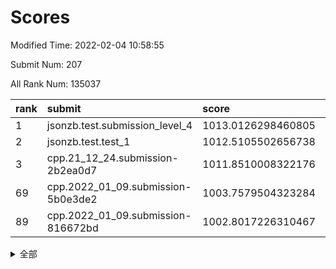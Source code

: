 # Scores

Modified Time: 2022-02-04 10:58:55

Submit Num: 207

All Rank Num: 135037

| rank |               submit               |       score        |       sigma        | pk_num |
| :--- | :--------------------------------- | :----------------- | :----------------- | :----- |
| 1    | jsonzb.test.submission_level_4     | 1013.0126298460805 | 0.7875682599280257 | 2608   |
| 2    | jsonzb.test.test_1                 | 1012.5105502656738 | 0.7894627881094805 | 2607   |
| 3    | cpp.21_12_24.submission-2b2ea0d7   | 1011.8510008322176 | 0.7975006847717898 | 2611   |
| 69   | cpp.2022_01_09.submission-5b0e3de2 | 1003.7579504323284 | 0.7137251197604315 | 2612   |
| 89   | cpp.2022_01_09.submission-816672bd | 1002.8017226310467 | 0.7048276545489115 | 2609   |


<details>
<summary>全部</summary>

| rank |                 submit                 |       score        |       sigma        | pk_num |
| :--- | :------------------------------------- | :----------------- | :----------------- | :----- |
| 1    | jsonzb.test.submission_level_4         | 1013.0126298460805 | 0.7875682599280257 | 2608   |
| 2    | jsonzb.test.test_1                     | 1012.5105502656738 | 0.7894627881094805 | 2607   |
| 3    | cpp.21_12_24.submission-2b2ea0d7       | 1011.8510008322176 | 0.7975006847717898 | 2611   |
| 4    | gobigger.level_3.submission_level_3_16 | 1011.7646056138384 | 0.780426608890064  | 2614   |
| 5    | gobigger.level_3.submission_level_3_48 | 1011.6490617055382 | 0.7673977719132637 | 2608   |
| 6    | gobigger.level_3.submission_level_3_46 | 1011.5819298056883 | 0.7617158220102329 | 2614   |
| 7    | gobigger.level_3.submission_level_3_26 | 1011.5466575947652 | 0.7741243219665468 | 2604   |
| 8    | gobigger.level_3.submission_level_3_15 | 1011.4968325854057 | 0.7756818372050264 | 2610   |
| 9    | gobigger.level_3.submission_level_3_3  | 1011.2562802502667 | 0.7619823683975722 | 2608   |
| 10   | gobigger.level_3.submission_level_3_37 | 1011.240090687533  | 0.7939611440725822 | 2612   |
| 11   | gobigger.level_3.submission_level_3_14 | 1011.1056876035767 | 0.7817300210324543 | 2613   |
| 12   | gobigger.level_3.submission_level_3_34 | 1011.0371302124552 | 0.7720778310053589 | 2602   |
| 13   | gobigger.level_3.submission_level_3_38 | 1010.9107222655543 | 0.7815457566462539 | 2610   |
| 14   | gobigger.level_3.submission_level_3_40 | 1010.8579061826755 | 0.7758837211215842 | 2608   |
| 15   | gobigger.level_3.submission_level_3_19 | 1010.8572882984952 | 0.7796850575655678 | 2613   |
| 16   | gobigger.level_3.submission_level_3_18 | 1010.7359287702345 | 0.7706714119670286 | 2609   |
| 17   | gobigger.level_3.submission_level_3_0  | 1010.7253713846047 | 0.7620741071093861 | 2608   |
| 18   | gobigger.level_3.submission_level_3_8  | 1010.7152756206367 | 0.7837088399994797 | 2609   |
| 19   | gobigger.level_3.submission_level_3_9  | 1010.6478971665271 | 0.7371301377847086 | 2610   |
| 20   | gobigger.level_3.submission_level_3_49 | 1010.5806245988317 | 0.7513496911943045 | 2603   |
| 21   | gobigger.level_3.submission_level_3_23 | 1010.5004342189715 | 0.7665028009041815 | 2612   |
| 22   | gobigger.level_3.submission_level_3_1  | 1010.4832380668354 | 0.7666082904148273 | 2608   |
| 23   | gobigger.level_3.submission_level_3_42 | 1010.4628522558636 | 0.7561306186132273 | 2608   |
| 24   | gobigger.level_3.submission_level_3_41 | 1010.4320274259775 | 0.7620787102164973 | 2614   |
| 25   | gobigger.level_3.submission_level_3_35 | 1010.408228925326  | 0.76425703253211   | 2607   |
| 26   | gobigger.level_3.submission_level_3_21 | 1010.4049835597475 | 0.7610195610777398 | 2607   |
| 27   | gobigger.level_3.submission_level_3_31 | 1010.324358243985  | 0.7641971127900845 | 2612   |
| 28   | gobigger.level_3.submission_level_3_32 | 1010.0772021292469 | 0.7737225454638829 | 2611   |
| 29   | gobigger.level_3.submission_level_3_6  | 1010.0653206447201 | 0.7785690845511698 | 2611   |
| 30   | gobigger.level_3.submission_level_3_5  | 1010.0241548840104 | 0.750262441280609  | 2609   |
| 31   | gobigger.level_3.submission_level_3_11 | 1010.0059463039804 | 0.7557261575712905 | 2606   |
| 32   | gobigger.level_3.submission_level_3_25 | 1009.930989436343  | 0.7486799283477564 | 2607   |
| 33   | gobigger.level_3.submission_level_3_17 | 1009.9308231184754 | 0.7531058872412859 | 2611   |
| 34   | gobigger.level_3.submission_level_3_4  | 1009.8973981077977 | 0.7562867743500229 | 2604   |
| 35   | gobigger.level_3.submission_level_3_7  | 1009.717014773583  | 0.7619129830068235 | 2612   |
| 36   | gobigger.level_3.submission_level_3_47 | 1009.7006796949698 | 0.7403694844341806 | 2605   |
| 37   | gobigger.level_3.submission_level_3_36 | 1009.5671606620357 | 0.7613584821931006 | 2609   |
| 38   | gobigger.level_3.submission_level_3_29 | 1009.5658664286633 | 0.7532776759628083 | 2611   |
| 39   | gobigger.level_3.submission_level_3_27 | 1009.542819794008  | 0.7581328971243575 | 2608   |
| 40   | gobigger.level_3.submission_level_3_45 | 1009.5175193032995 | 0.7487510412044076 | 2616   |
| 41   | gobigger.level_3.submission_level_3_20 | 1009.4879441172264 | 0.7803440796289355 | 2601   |
| 42   | gobigger.level_3.submission_level_3_30 | 1009.3727819940392 | 0.7519908090592337 | 2613   |
| 43   | gobigger.level_3.submission_level_3_10 | 1009.244750459259  | 0.7744169854698472 | 2613   |
| 44   | gobigger.level_3.submission_level_3_39 | 1009.228082853729  | 0.7494535098781864 | 2607   |
| 45   | gobigger.level_3.submission_level_3_12 | 1009.175768307066  | 0.7396767170904968 | 2612   |
| 46   | gobigger.level_3.submission_level_3_13 | 1009.0806124515342 | 0.7374929008912241 | 2610   |
| 47   | gobigger.level_3.submission_level_3_44 | 1008.9978398543094 | 0.7605592073993579 | 2610   |
| 48   | gobigger.level_3.submission_level_3_2  | 1008.9593224496663 | 0.7416231554905602 | 2606   |
| 49   | gobigger.level_3.submission_level_3_43 | 1008.8303056962351 | 0.7189956909021696 | 2610   |
| 50   | gobigger.level_3.submission_level_3_33 | 1008.7716961826018 | 0.7424800820147213 | 2605   |
| 51   | gobigger.level_3.submission_level_3_24 | 1008.5640073705282 | 0.7438794144335799 | 2609   |
| 52   | gobigger.level_3.submission_level_3_22 | 1008.5368097439506 | 0.7424403297118088 | 2614   |
| 53   | gobigger.level_3.submission_level_3_28 | 1008.2118971405129 | 0.7432991397884322 | 2606   |
| 54   | gobigger.level_1.submission_level_1_18 | 1004.9481007541849 | 0.7308270197450406 | 2612   |
| 55   | gobigger.level_1.submission_level_1_27 | 1004.7442007405683 | 0.7244059433144439 | 2616   |
| 56   | gobigger.level_1.submission_level_1_45 | 1004.6342301299858 | 0.7135044160935758 | 2610   |
| 57   | gobigger.level_1.submission_level_1_5  | 1004.5694695409969 | 0.7286717473267162 | 2614   |
| 58   | gobigger.level_1.submission_level_1_42 | 1004.3374116143984 | 0.7287901890993894 | 2615   |
| 59   | gobigger.level_1.submission_level_1_43 | 1004.1211930192519 | 0.7211303004066559 | 2610   |
| 60   | gobigger.level_1.submission_level_1_15 | 1004.071370889933  | 0.7174715768275199 | 2614   |
| 61   | gobigger.level_1.submission_level_1_35 | 1004.0184598189    | 0.7266375526636992 | 2608   |
| 62   | gobigger.level_1.submission_level_1_40 | 1003.9944157500776 | 0.7161908111194712 | 2610   |
| 63   | gobigger.level_1.submission_level_1_31 | 1003.9687604737226 | 0.710375155330462  | 2612   |
| 64   | gobigger.level_1.submission_level_1_38 | 1003.9637243439521 | 0.7039535817295581 | 2614   |
| 65   | gobigger.level_1.submission_level_1_4  | 1003.9211306694592 | 0.7168130603617598 | 2606   |
| 66   | gobigger.level_1.submission_level_1_14 | 1003.8810751298348 | 0.7172972955201015 | 2612   |
| 67   | gobigger.level_1.submission_level_1_9  | 1003.8151301541337 | 0.733818350977042  | 2606   |
| 68   | gobigger.level_1.submission_level_1_11 | 1003.7642838907592 | 0.7128984909189862 | 2613   |
| 69   | cpp.2022_01_09.submission-5b0e3de2     | 1003.7579504323284 | 0.7137251197604315 | 2612   |
| 70   | gobigger.level_1.submission_level_1_21 | 1003.6944411488802 | 0.7039543061082374 | 2611   |
| 71   | gobigger.level_1.submission_level_1_19 | 1003.6875038430521 | 0.7148519741787779 | 2606   |
| 72   | gobigger.level_1.submission_level_1_36 | 1003.672676830776  | 0.7271167944641765 | 2611   |
| 73   | gobigger.level_1.submission_level_1_7  | 1003.6386535747843 | 0.701524609442107  | 2609   |
| 74   | gobigger.level_1.submission_level_1_22 | 1003.6025686869847 | 0.7215632657198134 | 2612   |
| 75   | gobigger.level_1.submission_level_1_48 | 1003.5803228319929 | 0.7154873754748456 | 2612   |
| 76   | gobigger.level_1.submission_level_1_49 | 1003.5201211369557 | 0.7146547331000814 | 2607   |
| 77   | gobigger.level_1.submission_level_1_6  | 1003.5107526851236 | 0.72682205790566   | 2612   |
| 78   | gobigger.level_1.submission_level_1_23 | 1003.4750743232701 | 0.7184663423114829 | 2612   |
| 79   | gobigger.level_1.submission_level_1_2  | 1003.4748935312043 | 0.7156700443356337 | 2608   |
| 80   | gobigger.level_1.submission_level_1_32 | 1003.3534818296137 | 0.7087974802119323 | 2610   |
| 81   | gobigger.level_1.submission_level_1_3  | 1003.3467650792338 | 0.7234593728859323 | 2615   |
| 82   | gobigger.level_1.submission_level_1_24 | 1003.3155451360899 | 0.7269235506181182 | 2605   |
| 83   | gobigger.level_1.submission_level_1_1  | 1003.2828964305769 | 0.719482293462451  | 2607   |
| 84   | gobigger.level_1.submission_level_1_39 | 1003.1432849938144 | 0.7210018381019142 | 2607   |
| 85   | gobigger.level_1.submission_level_1_37 | 1003.0163952703613 | 0.7112791056235425 | 2612   |
| 86   | gobigger.level_1.submission_level_1_12 | 1002.9958359792564 | 0.7216200200871767 | 2609   |
| 87   | gobigger.level_1.submission_level_1_16 | 1002.8195677044552 | 0.7054922025087887 | 2610   |
| 88   | gobigger.level_1.submission_level_1_25 | 1002.8148330385266 | 0.7142137365320922 | 2615   |
| 89   | cpp.2022_01_09.submission-816672bd     | 1002.8017226310467 | 0.7048276545489115 | 2609   |
| 90   | gobigger.level_1.submission_level_1_34 | 1002.7182125423084 | 0.7010014769225292 | 2609   |
| 91   | gobigger.level_1.submission_level_1_44 | 1002.6698126153353 | 0.7024650219045716 | 2609   |
| 92   | gobigger.level_1.submission_level_1_8  | 1002.62811107724   | 0.7088517714777448 | 2604   |
| 93   | gobigger.level_1.submission_level_1_20 | 1002.57293011766   | 0.7093970685610104 | 2607   |
| 94   | gobigger.level_1.submission_level_1_26 | 1002.4605593380683 | 0.7069324749773471 | 2607   |
| 95   | gobigger.level_1.submission_level_1_10 | 1002.2217560515081 | 0.7194362551598139 | 2611   |
| 96   | gobigger.level_1.submission_level_1_29 | 1002.0717237637535 | 0.7147974820462821 | 2611   |
| 97   | gobigger.level_1.submission_level_1_0  | 1002.062782450964  | 0.7104825642157891 | 2614   |
| 98   | gobigger.level_1.submission_level_1_47 | 1002.0440008252735 | 0.7153195223510679 | 2614   |
| 99   | gobigger.level_1.submission_level_1_17 | 1001.8724335508866 | 0.7214032212367122 | 2607   |
| 100  | gobigger.level_1.submission_level_1_33 | 1001.8079659927141 | 0.709941411728958  | 2612   |
| 101  | gobigger.level_1.submission_level_1_28 | 1001.657612009853  | 0.7152843840351947 | 2605   |
| 102  | gobigger.level_1.submission_level_1_13 | 1001.4992340986919 | 0.7032190556902894 | 2605   |
| 103  | gobigger.level_1.submission_level_1_30 | 1001.4921840951406 | 0.7240283646904182 | 2606   |
| 104  | gobigger.level_1.submission_level_1_41 | 1001.4251037252565 | 0.7124621387513456 | 2612   |
| 105  | gobigger.level_1.submission_level_1_46 | 1000.8358241361343 | 0.7062431690540472 | 2610   |
| 106  | gobigger.random.submission_random_10   | 997.3069584882287  | 0.7017486583020577 | 2610   |
| 107  | gobigger.random.submission_random_3    | 997.1740260833338  | 0.7071202641421552 | 2607   |
| 108  | gobigger.random.submission_random_47   | 997.065188829527   | 0.6962495405277122 | 2611   |
| 109  | gobigger.random.submission_random_49   | 997.0576193523615  | 0.7209835078406573 | 2609   |
| 110  | gobigger.random.submission_random_7    | 997.0414648637509  | 0.6918276006478771 | 2611   |
| 111  | gobigger.random.submission_random_44   | 997.0026229768802  | 0.7079820705809206 | 2613   |
| 112  | gobigger.random.submission_random_18   | 996.8850607026498  | 0.710670453533936  | 2607   |
| 113  | gobigger.random.submission_random_11   | 996.7707135931186  | 0.7024245006346884 | 2610   |
| 114  | gobigger.random.submission_random_28   | 996.7425990706334  | 0.722065947630309  | 2606   |
| 115  | gobigger.random.submission_random_1    | 996.6916118790868  | 0.7076086439486682 | 2609   |
| 116  | gobigger.random.submission_random_37   | 996.6102081950721  | 0.7246678301232485 | 2611   |
| 117  | gobigger.random.submission_random_32   | 996.609587264683   | 0.6939596653983099 | 2611   |
| 118  | gobigger.random.submission_random_21   | 996.6052190254093  | 0.702899176703101  | 2611   |
| 119  | gobigger.random.submission_random_22   | 996.5920876389462  | 0.7015540787615868 | 2606   |
| 120  | gobigger.random.submission_random_15   | 996.3993216058439  | 0.7206001815636843 | 2607   |
| 121  | gobigger.random.submission_random_13   | 996.3594485229679  | 0.718811510382187  | 2605   |
| 122  | gobigger.random.submission_random_2    | 996.2538505808222  | 0.7043626951400997 | 2613   |
| 123  | gobigger.random.submission_random_19   | 996.2487821327143  | 0.7145867365136248 | 2611   |
| 124  | gobigger.random.submission_random_36   | 996.2069971360917  | 0.7137742617712022 | 2610   |
| 125  | gobigger.random.submission_random_23   | 996.1966577329799  | 0.7136264684938115 | 2609   |
| 126  | gobigger.random.submission_random_29   | 996.0731323818821  | 0.7096358404392674 | 2606   |
| 127  | gobigger.random.submission_random_38   | 996.0726618522249  | 0.7133617503388957 | 2611   |
| 128  | gobigger.random.submission_random_40   | 996.0699870425398  | 0.7040086304895407 | 2610   |
| 129  | gobigger.random.submission_random_43   | 995.9914226885351  | 0.7129027483306103 | 2610   |
| 130  | gobigger.random.submission_random_35   | 995.893707313281   | 0.7126242728276454 | 2611   |
| 131  | gobigger.random.submission_random_8    | 995.7651817354107  | 0.7031126246526056 | 2611   |
| 132  | gobigger.random.submission_random_6    | 995.7231612987034  | 0.7069641594221227 | 2608   |
| 133  | gobigger.random.submission_random_27   | 995.6154142715883  | 0.7069324025572865 | 2611   |
| 134  | gobigger.random.submission_random_14   | 995.6053043098027  | 0.7059786527855701 | 2611   |
| 135  | gobigger.random.submission_random_16   | 995.5786386312302  | 0.716257650804023  | 2615   |
| 136  | gobigger.random.submission_random_41   | 995.5482870856014  | 0.7016372133935207 | 2611   |
| 137  | gobigger.random.submission_random_0    | 995.502488611484   | 0.7192748899174926 | 2608   |
| 138  | gobigger.random.submission_random_48   | 995.4889035243842  | 0.7254135880794711 | 2610   |
| 139  | gobigger.random.submission_random_4    | 995.4087787721709  | 0.7103286091573009 | 2606   |
| 140  | gobigger.random.submission_random_42   | 995.3984393801547  | 0.7182022082431717 | 2612   |
| 141  | gobigger.random.submission_random_30   | 995.3472995575024  | 0.7207210451509888 | 2610   |
| 142  | gobigger.random.submission_random_25   | 995.2737074678909  | 0.6995965400395882 | 2608   |
| 143  | gobigger.random.submission_random_26   | 995.2583416059799  | 0.713646178142074  | 2614   |
| 144  | gobigger.random.submission_random_46   | 995.1662443527142  | 0.71969547170052   | 2613   |
| 145  | gobigger.random.submission_random_9    | 995.1190582490165  | 0.7190445090189963 | 2610   |
| 146  | gobigger.random.submission_random_20   | 995.1166849780138  | 0.7068674414134074 | 2612   |
| 147  | gobigger.random.submission_random_34   | 995.021277369927   | 0.7063914296286112 | 2611   |
| 148  | gobigger.random.submission_random_12   | 995.014077197205   | 0.7131238782014679 | 2613   |
| 149  | gobigger.random.submission_random_24   | 995.0060669812243  | 0.7186679589446641 | 2609   |
| 150  | gobigger.random.submission_random_17   | 994.9554933659383  | 0.7249931587361869 | 2609   |
| 151  | gobigger.random.submission_random_5    | 994.9242854993449  | 0.71361354493526   | 2606   |
| 152  | gobigger.random.submission_random_33   | 994.8688393054107  | 0.7118015715822111 | 2613   |
| 153  | gobigger.random.submission_random_45   | 994.8001818222548  | 0.7230330086296819 | 2610   |
| 154  | gobigger.random.submission_random_31   | 994.6688094820247  | 0.7116402423068212 | 2610   |
| 155  | gobigger.random.submission_random_39   | 994.4290260456568  | 0.7139997771417332 | 2609   |
| 156  | gobigger.level_2.submission_level_2_42 | 993.6172939529346  | 0.7510371755238422 | 2610   |
| 157  | gobigger.level_2.submission_level_2_28 | 993.5175961708647  | 0.7511984862819707 | 2611   |
| 158  | gobigger.level_2.submission_level_2_2  | 993.397125802735   | 0.7443159861901614 | 2615   |
| 159  | gobigger.level_2.submission_level_2_6  | 993.3611892805034  | 0.7238483449162217 | 2614   |
| 160  | gobigger.level_2.submission_level_2_23 | 993.338784185477   | 0.7491326507456503 | 2605   |
| 161  | gobigger.level_2.submission_level_2_37 | 993.257259057618   | 0.7272404726437874 | 2607   |
| 162  | gobigger.level_2.submission_level_2_47 | 993.2449590019849  | 0.740736089200272  | 2610   |
| 163  | gobigger.level_2.submission_level_2_7  | 993.2130600689934  | 0.736470148802152  | 2606   |
| 164  | gobigger.level_2.submission_level_2_1  | 993.1872138208925  | 0.7394110258302533 | 2613   |
| 165  | gobigger.level_2.submission_level_2_13 | 993.1033822557598  | 0.7355400904710019 | 2608   |
| 166  | gobigger.level_2.submission_level_2_9  | 993.0733038332818  | 0.7586956393372569 | 2607   |
| 167  | gobigger.level_2.submission_level_2_14 | 993.065858256178   | 0.7367211556643657 | 2611   |
| 168  | gobigger.level_2.submission_level_2_41 | 993.0463133121231  | 0.7364416782296895 | 2609   |
| 169  | gobigger.level_2.submission_level_2_4  | 993.0138601497299  | 0.7260582648751933 | 2609   |
| 170  | gobigger.level_2.submission_level_2_27 | 992.9532026386961  | 0.7700756742673924 | 2604   |
| 171  | gobigger.level_2.submission_level_2_17 | 992.8490667439963  | 0.7279567077328088 | 2610   |
| 172  | gobigger.level_2.submission_level_2_21 | 992.8348067214118  | 0.7451531038798471 | 2610   |
| 173  | gobigger.level_2.submission_level_2_46 | 992.7299906639291  | 0.7726811260538508 | 2612   |
| 174  | gobigger.level_2.submission_level_2_40 | 992.6259461896838  | 0.7415297121514274 | 2608   |
| 175  | gobigger.level_2.submission_level_2_25 | 992.3264396351466  | 0.7452580245749206 | 2611   |
| 176  | gobigger.level_2.submission_level_2_18 | 992.3231231716685  | 0.726952214522563  | 2607   |
| 177  | gobigger.level_2.submission_level_2_39 | 992.3076580239568  | 0.73589734704758   | 2604   |
| 178  | gobigger.level_2.submission_level_2_16 | 992.1712902562206  | 0.7344991519778368 | 2607   |
| 179  | gobigger.level_2.submission_level_2_30 | 992.146581900267   | 0.721835508765177  | 2608   |
| 180  | gobigger.level_2.submission_level_2_10 | 992.0995792390563  | 0.745796482965459  | 2609   |
| 181  | gobigger.level_2.submission_level_2_33 | 991.9503950827061  | 0.7549399623909325 | 2613   |
| 182  | gobigger.level_2.submission_level_2_8  | 991.8074140579843  | 0.7470384873822933 | 2606   |
| 183  | gobigger.level_2.submission_level_2_29 | 991.6082685660173  | 0.7377186482985985 | 2610   |
| 184  | gobigger.level_2.submission_level_2_32 | 991.5565014502375  | 0.7677119132228293 | 2611   |
| 185  | gobigger.level_2.submission_level_2_22 | 991.5461233805793  | 0.7550635420230035 | 2610   |
| 186  | gobigger.level_2.submission_level_2_38 | 991.5426749186222  | 0.7443711281859402 | 2615   |
| 187  | gobigger.level_2.submission_level_2_15 | 991.4969258456673  | 0.7489723977765594 | 2610   |
| 188  | gobigger.level_2.submission_level_2_11 | 991.4884635420431  | 0.734789111147654  | 2607   |
| 189  | gobigger.level_2.submission_level_2_26 | 991.4532620877296  | 0.7559996790697224 | 2605   |
| 190  | gobigger.level_2.submission_level_2_5  | 991.4079817781936  | 0.7453985876318295 | 2603   |
| 191  | gobigger.level_2.submission_level_2_43 | 991.3948036421893  | 0.7618042272982192 | 2607   |
| 192  | gobigger.level_2.submission_level_2_0  | 991.296534248545   | 0.7544759856316423 | 2608   |
| 193  | gobigger.level_2.submission_level_2_12 | 991.251738630581   | 0.7407632262456965 | 2605   |
| 194  | gobigger.level_2.submission_level_2_34 | 991.1842965003162  | 0.7434142294849042 | 2608   |
| 195  | gobigger.level_2.submission_level_2_3  | 991.171076485954   | 0.7450175165988993 | 2605   |
| 196  | gobigger.level_2.submission_level_2_49 | 991.1163630096285  | 0.7407909794440799 | 2603   |
| 197  | gobigger.level_2.submission_level_2_19 | 991.0923444599798  | 0.7469637093299628 | 2614   |
| 198  | gobigger.level_2.submission_level_2_48 | 991.025000470735   | 0.7477093921702337 | 2609   |
| 199  | gobigger.level_2.submission_level_2_31 | 990.980593096864   | 0.7650501999964611 | 2614   |
| 200  | gobigger.level_2.submission_level_2_36 | 990.9509895164526  | 0.756901682020707  | 2607   |
| 201  | gobigger.level_2.submission_level_2_45 | 990.934805083058   | 0.7524281693241822 | 2607   |
| 202  | gobigger.level_2.submission_level_2_20 | 990.932300166268   | 0.7454196652957387 | 2610   |
| 203  | gobigger.level_2.submission_level_2_24 | 990.883957637736   | 0.7593339969019978 | 2608   |
| 204  | gobigger.level_2.submission_level_2_44 | 990.6256467720084  | 0.7529882780003712 | 2607   |
| 205  | gobigger.level_2.submission_level_2_35 | 990.5089041738748  | 0.7673086010559452 | 2603   |
| 206  | gobigger.none.submission_none_1        | 977.2284174605932  | 1.4130564896265239 | 2607   |
| 207  | gobigger.none.submission_none_0        | 975.7697450071636  | 1.4374274077255207 | 2608   |

</details>